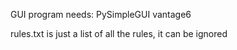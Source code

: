 GUI program needs:
PySimpleGUI
vantage6

rules.txt is just a list of all the rules, it can be ignored